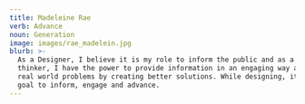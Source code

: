 ```yaml
---
title: Madeleine Rae
verb: Advance
noun: Generation
image: images/rae_madelein.jpg
blurb: >-
  As a Designer, I believe it is my role to inform the public and as a creative
  thinker, I have the power to provide information in an engaging way and solve
  real world problems by creating better solutions. While designing, it is my
  goal to inform, engage and advance.
---
```

